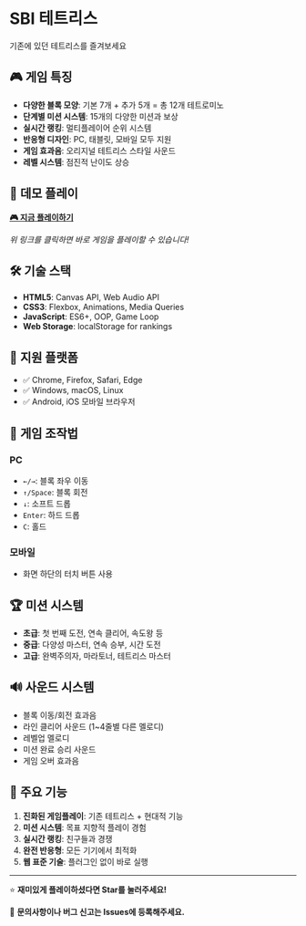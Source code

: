 # SBI 테트리스

기존에 있던 테트리스를 즐겨보세요

## 🎮 게임 특징

- **다양한 블록 모양**: 기본 7개 + 추가 5개 = 총 12개 테트로미노
- **단계별 미션 시스템**: 15개의 다양한 미션과 보상
- **실시간 랭킹**: 멀티플레이어 순위 시스템
- **반응형 디자인**: PC, 태블릿, 모바일 모두 지원
- **게임 효과음**: 오리지널 테트리스 스타일 사운드
- **레벨 시스템**: 점진적 난이도 상승

## 🚀 데모 플레이

**[🎮 지금 플레이하기](https://yourusername.github.io/tetris_game/tetris_multiplayer.html)**

*위 링크를 클릭하면 바로 게임을 플레이할 수 있습니다!*

## 🛠️ 기술 스택

- **HTML5**: Canvas API, Web Audio API
- **CSS3**: Flexbox, Animations, Media Queries  
- **JavaScript**: ES6+, OOP, Game Loop
- **Web Storage**: localStorage for rankings

## 📱 지원 플랫폼

- ✅ Chrome, Firefox, Safari, Edge
- ✅ Windows, macOS, Linux
- ✅ Android, iOS 모바일 브라우저

## 🎯 게임 조작법

### PC
- `←/→`: 블록 좌우 이동
- `↑/Space`: 블록 회전
- `↓`: 소프트 드롭
- `Enter`: 하드 드롭
- `C`: 홀드

### 모바일
- 화면 하단의 터치 버튼 사용

## 🏆 미션 시스템

- **초급**: 첫 번째 도전, 연속 클리어, 속도왕 등
- **중급**: 다양성 마스터, 연속 승부, 시간 도전
- **고급**: 완벽주의자, 마라토너, 테트리스 마스터

## 🔊 사운드 시스템

- 블록 이동/회전 효과음
- 라인 클리어 사운드 (1~4줄별 다른 멜로디)
- 레벨업 멜로디
- 미션 완료 승리 사운드
- 게임 오버 효과음

## 🌟 주요 기능

1. **진화된 게임플레이**: 기존 테트리스 + 현대적 기능
2. **미션 시스템**: 목표 지향적 플레이 경험
3. **실시간 랭킹**: 친구들과 경쟁
4. **완전 반응형**: 모든 기기에서 최적화
5. **웹 표준 기술**: 플러그인 없이 바로 실행

---

⭐ **재미있게 플레이하셨다면 Star를 눌러주세요!**

💬 **문의사항이나 버그 신고는 Issues에 등록해주세요.**